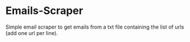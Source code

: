# Emails-Scraper
Simple email scraper to get emails from a txt file containing the list of urls (add one url per line).
